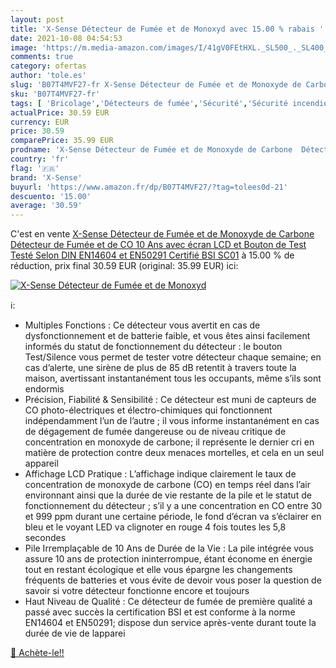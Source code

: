 ```yaml
---
layout: post
title: 'X-Sense Détecteur de Fumée et de Monoxyd avec 15.00 % rabais '
date: 2021-10-08 04:54:53
image: 'https://m.media-amazon.com/images/I/41gV0FEtHXL._SL500_._SL400_.jpg'
comments: true
category: ofertas
author: 'tole.es'
slug: 'B07T4MVF27-fr X-Sense Détecteur de Fumée et de Monoxyde de Carbone...'
sku: 'B07T4MVF27-fr'
tags: [ 'Bricolage','Détecteurs de fumée','Sécurité','Sécurité incendie','x-sense', ]
actualPrice: 30.59 EUR
currency: EUR
price: 30.59
comparePrice: 35.99 EUR
prodname: 'X-Sense Détecteur de Fumée et de Monoxyde de Carbone  Détecteur de Fumée et de CO 10 Ans  avec écran LCD et Bouton de Test  Testé Selon DIN EN14604 et EN50291  Certifié BSI  SC01'
country: 'fr'
flag: '🇫🇷'
brand: 'X-Sense'
buyurl: 'https://www.amazon.fr/dp/B07T4MVF27/?tag=tolees0d-21'
descuento: '15.00'
average: '30.59'
---
```


C'est en vente [X-Sense Détecteur de Fumée et de Monoxyde de Carbone  Détecteur de Fumée et de CO 10 Ans  avec écran LCD et Bouton de Test  Testé Selon DIN EN14604 et EN50291  Certifié BSI  SC01](https://www.amazon.fr/dp/B07T4MVF27/?tag=tolees0d-21)  à  15.00 % de réduction, prix final  30.59 EUR (original: 35.99 EUR) ici:

[![X-Sense Détecteur de Fumée et de Monoxyd](https://m.media-amazon.com/images/I/41gV0FEtHXL._SL500_._SL400_.jpg)](https://www.amazon.fr/dp/B07T4MVF27/?tag=tolees0d-21)

ℹ️:

- Multiples Fonctions : Ce détecteur vous avertit en cas de dysfonctionnement et de batterie faible, et vous êtes ainsi facilement informés du statut de fonctionnement du détecteur : le bouton Test/Silence vous permet de tester votre détecteur chaque semaine; en cas d’alerte, une sirène de plus de 85 dB retentit à travers toute la maison, avertissant instantanément tous les occupants, même s’ils sont endormis
- Précision, Fiabilité & Sensibilité : Ce détecteur est muni de capteurs de CO photo-électriques et électro-chimiques qui fonctionnent indépendamment l’un de l’autre ; il vous informe instantanément en cas de dégagement de fumée dangereuse ou de niveau critique de concentration en monoxyde de carbone; il représente le dernier cri en matière de protection contre deux menaces mortelles, et cela en un seul appareil
- Affichage LCD Pratique : L’affichage indique clairement le taux de concentration de monoxyde de carbone (CO) en temps réel dans l’air environnant ainsi que la durée de vie restante de la pile et le statut de fonctionnement du détecteur ; s’il y a une concentration en CO entre 30 et 999 ppm durant une certaine période, le fond d’écran va s’éclairer en bleu et le voyant LED va clignoter en rouge 4 fois toutes les 5,8 secondes
- Pile Irremplaçable de 10 Ans de Durée de la Vie : La pile intégrée vous assure 10 ans de protection ininterrompue, étant économe en énergie tout en restant écologique et elle vous épargne les changements fréquents de batteries et vous évite de devoir vous poser la question de savoir si votre détecteur fonctionne encore et toujours
- Haut Niveau de Qualité : Ce détecteur de fumée de première qualité a passé avec succès la certification BSI et est conforme à la norme EN14604 et EN50291; dispose dun service après-vente durant toute la durée de vie de lapparei

[🛒 Achète-le!!](https://www.amazon.fr/dp/B07T4MVF27/?tag=tolees0d-21)
